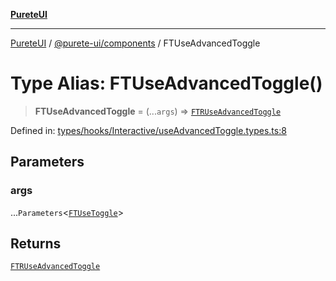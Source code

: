 [**PureteUI**](../../../README.md)

***

[PureteUI](../../../packages.md) / [@purete-ui/components](../README.md) / FTUseAdvancedToggle

# Type Alias: FTUseAdvancedToggle()

> **FTUseAdvancedToggle** = (...`args`) => [`FTRUseAdvancedToggle`](FTRUseAdvancedToggle.md)

Defined in: [types/hooks/Interactive/useAdvancedToggle.types.ts:8](https://github.com/zerok-cell/PureteUI/blob/main/libs/components/src/types/hooks/Interactive/useAdvancedToggle.types.ts#L8)

## Parameters

### args

...`Parameters`\<[`FTUseToggle`](FTUseToggle.md)\>

## Returns

[`FTRUseAdvancedToggle`](FTRUseAdvancedToggle.md)
